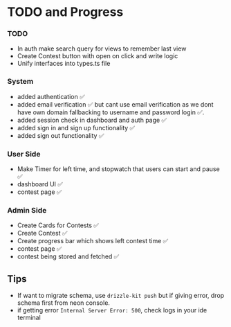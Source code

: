 # TODO and Progress

### TODO
- In auth make search query for views to remember last view
- Create Contest button with open on click and write logic 
- Unify interfaces into types.ts file 

### System
- added authentication ✅
- added email verification ✅ but cant use email verification as we dont have own domain fallbacking to username and password login ✅.
- added session check in dashboard and auth page ✅
- added sign in and sign up functionality ✅
- added sign out functionality ✅


### User Side
- Make Timer for left time, and stopwatch that users can start and pause ✅
- dashboard UI ✅
- contest page ✅

### Admin Side
- Create Cards for Contests ✅
- Create Contest ✅
- Create progress bar which shows left contest time ✅
- contest page ✅
- contest being stored and fetched ✅

## Tips
- If want to migrate schema, use `drizzle-kit push` but if giving error, drop schema first from neon console.
- if getting error `Internal Server Error: 500`, check logs in your ide terminal